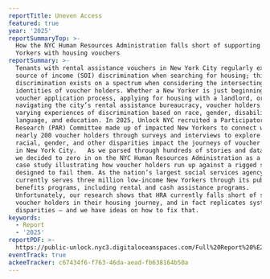```yaml
---
reportTitle: Uneven Access
featured: true
year: '2025'
reportSummaryTop: >-
  How the NYC Human Resources Administration falls short of supporting New
  Yorkers with housing vouchers
reportSummary: >-
  Tenants with rental assistance vouchers in New York City regularly experience
  source of income (SOI) discrimination when searching for housing; this
  discrimination exists on a spectrum when considering the intersecting
  identities of voucher holders. Whether a New Yorker is just beginning the
  voucher application process, applying for housing with a landlord, or
  navigating the city’s rental assistance bureaucracy, voucher holders report
  varying experiences of discrimination based on race, gender, disability,
  language, and education. In 2025, Unlock NYC recruited a Participatory Action
  Research (PAR) Committee made up of impacted New Yorkers to connect with
  nearly 200 voucher holders through surveys and interviews to explore how
  racial, gender, and other disparities impact the journeys of voucher holders
  in New York City.   As we parsed through hundreds of stories and data points,
  we decided to zero in on the NYC Human Resources Administration as a poignant
  case study illustrating how voucher holders run up against a rigged system
  designed to fail them. As the nation’s largest social services agency, HRA
  currently serves three million low-income New Yorkers through its public
  benefits programs, including rental and cash assistance programs.
  Unfortunately, our research shows that HRA currently falls short of supporting
  voucher holders in their housing journey, and in fact replicates systemic
  disparities – and we have ideas on how to fix that. 
keywords:
  - Report
  - '2025'
reportPDF: >-
  https://public-unlock.nyc3.digitaloceanspaces.com/Full%20Report%20%E2%80%93%20Uneven%20Access%20%E2%80%93%20Unlock%20NYC%20%E2%80%93%20Final.pdf
eventTrack: true
ackeeTracker: c67434f6-f763-46da-aead-fb638164b50a
---
```



